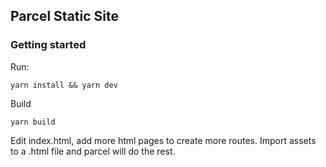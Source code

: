 ## Parcel Static Site

### Getting started

Run:

```
yarn install && yarn dev
```

Build

```
yarn build
```

Edit index.html, add more html pages to create more routes. Import assets to a .html file and parcel will do the rest.
